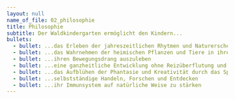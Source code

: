 ```yaml
---
layout: null
name_of_file: 02_philosophie
title: Philosophie
subtitle: Der Waldkindergarten ermöglicht den Kindern...
bullets:
  - bullet: ...das Erleben der jahreszeitlichen Rhytmen und Naturerscheinungen
  - bullet: ...das Wahrnehmen der heimischen Pflanzen und Tiere in ihren ursprünglichen Lebensräumen
  - bullet: ...ihren Bewegungsdrang auszuleben
  - bullet: ...eine ganzheitliche Entwicklung ohne Reizüberflutung und Lärm
  - bullet: ...das Aufblühen der Phantasie und Kreativität durch das Spielen mit natürlichen Materialien
  - bullet: ...selbstständige Handeln, Forschen und Entdecken
  - bullet: ...ihr Immunsystem auf natürliche Weise zu stärken
---
```

